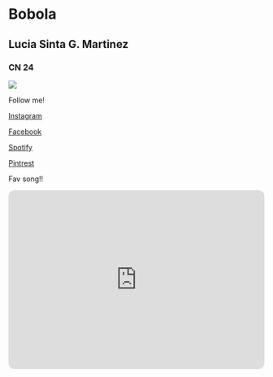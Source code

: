 # Bobola
## Lucia Sinta G. Martinez
### CN 24




![](https://i.pinimg.com/564x/ce/b9/b2/ceb9b2b155743b6c1f8ca399bf0cec7b.jpg)


Follow me!

[Instagram](https://www.instagram.com/martinezlucyyy/)

[Facebook](https://www.facebook.com/luciasinta.m)

[Spotify](https://open.spotify.com/user/hp2wicadls2eyb8csw21fittp)

[Pintrest](https://ph.pinterest.com/luciasintag/)

Fav song!!

<iframe style="border-radius:12px" src="https://open.spotify.com/embed/track/3UoULw70kMsiVXxW0L3A33?utm_source=generator" width="100%" height="352" frameBorder="0" allowfullscreen="" allow="autoplay; clipboard-write; encrypted-media; fullscreen; picture-in-picture" loading="lazy"></iframe>
